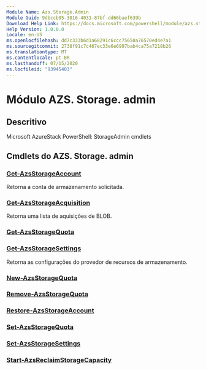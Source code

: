 ```yaml
---
Module Name: Azs.Storage.Admin
Module Guid: 9dbccb05-3016-4031-87bf-dd66baef639b
Download Help Link: https://docs.microsoft.com/powershell/module/azs.storage.admin
Help Version: 1.0.0.0
Locale: en-US
ms.openlocfilehash: dd7c333b6d1a68291c6ccc75650a76570ed4e7a1
ms.sourcegitcommit: 2738f91c7c467ec33e6e6997bab4ca75a7218b26
ms.translationtype: MT
ms.contentlocale: pt-BR
ms.lasthandoff: 07/15/2020
ms.locfileid: "93945403"
---
```

# Módulo AZS. Storage. admin
## Descritivo
Microsoft AzureStack PowerShell: StorageAdmin cmdlets

## Cmdlets do AZS. Storage. admin
### [Get-AzsStorageAccount](Get-AzsStorageAccount.md)
Retorna a conta de armazenamento solicitada.

### [Get-AzsStorageAcquisition](Get-AzsStorageAcquisition.md)
Retorna uma lista de aquisições de BLOB.

### [Get-AzsStorageQuota](Get-AzsStorageQuota.md)


### [Get-AzsStorageSettings](Get-AzsStorageSettings.md)
Retorna as configurações do provedor de recursos de armazenamento.

### [New-AzsStorageQuota](New-AzsStorageQuota.md)


### [Remove-AzsStorageQuota](Remove-AzsStorageQuota.md)


### [Restore-AzsStorageAccount](Restore-AzsStorageAccount.md)


### [Set-AzsStorageQuota](Set-AzsStorageQuota.md)


### [Set-AzsStorageSettings](Set-AzsStorageSettings.md)


### [Start-AzsReclaimStorageCapacity](Start-AzsReclaimStorageCapacity.md)


